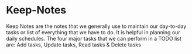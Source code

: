 # Keep-Notes
Keep Notes are the notes that we generally use to maintain our day-to-day tasks or list of everything that we have to do. It is helpful in planning our daily schedules. The four major tasks that we can perform in a TODO list are: Add tasks, Update tasks, Read tasks &amp; Delete tasks 
